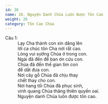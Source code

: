 ```yaml
---
id: 26
name: 26. Nguyện Danh Chúa Luôn Được Tôn Cao
weight: 26
category: Tôn Cao Chúa
---
```

<dl><dt>Câu 1:</dt><dd data-verse="1">Lạy Cha thánh con xin dâng lên <br/>lời ca chúc tôn Cha nơi rất cao. <br/>Lòng vui sướng Chúa ở trong con. <br/>Ngài đã đến để ban ơn cứu con. <br/>Chúa đã đến thế gian tìm con <br/>để dắt đưa con. <br/>Nơi cây gỗ Chúa đã chịu thay <br/>chết thay cho con. <br/>Nơi hang tối Chúa đã phục sinh, <br/>vinh quang Chúa thăng thiên quyền oai. <br/>Nguyện danh Chúa luôn được tôn cao. </dd></dl>
